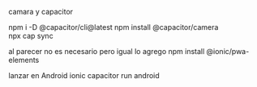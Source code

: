 

camara y capacitor


npm i -D @capacitor/cli@latest
npm install @capacitor/camera   
npx cap sync

al parecer no es necesario pero igual lo agrego
npm install @ionic/pwa-elements

lanzar en Android
ionic capacitor run android  

